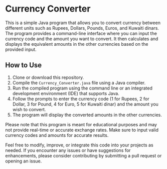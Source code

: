 # Currency Converter

This is a simple Java program that allows you to convert currency between different units such as Rupees, Dollars, Pounds, Euros, and Kuwaiti dinars. The program provides a command-line interface where you can input the currency code and the amount you want to convert. It then calculates and displays the equivalent amounts in the other currencies based on the provided input.

## How to Use

1. Clone or download this repository.
2. Compile the `Currency_Converter.java` file using a Java compiler.
3. Run the compiled program using the command line or an integrated development environment (IDE) that supports Java.
4. Follow the prompts to enter the currency code (1 for Rupees, 2 for Dollar, 3 for Pound, 4 for Euro, 5 for Kuwaiti dinar) and the amount you wish to convert.
5. The program will display the converted amounts in the other currencies.

Please note that this program is meant for educational purposes and may not provide real-time or accurate exchange rates. Make sure to input valid currency codes and amounts for accurate results.

Feel free to modify, improve, or integrate this code into your projects as needed. If you encounter any issues or have suggestions for enhancements, please consider contributing by submitting a pull request or opening an issue.
